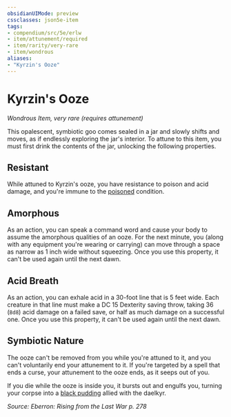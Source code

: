 ```yaml
---
obsidianUIMode: preview
cssclasses: json5e-item
tags:
- compendium/src/5e/erlw
- item/attunement/required
- item/rarity/very-rare
- item/wondrous
aliases: 
- "Kyrzin's Ooze"
---
```

# Kyrzin's Ooze
*Wondrous Item, very rare (requires attunement)*  


This opalescent, symbiotic goo comes sealed in a jar and slowly shifts and moves, as if endlessly exploring the jar's interior. To attune to this item, you must first drink the contents of the jar, unlocking the following properties.

## Resistant

While attuned to Kyrzin's ooze, you have resistance to poison and acid damage, and you're immune to the [poisoned](rules/conditions.md#poisoned) condition.

## Amorphous

As an action, you can speak a command word and cause your body to assume the amorphous qualities of an ooze. For the next minute, you (along with any equipment you're wearing or carrying) can move through a space as narrow as 1 inch wide without squeezing. Once you use this property, it can't be used again until the next dawn.

## Acid Breath

As an action, you can exhale acid in a 30-foot line that is 5 feet wide. Each creature in that line must make a DC 15 Dexterity saving throw, taking 36 (`8d8`) acid damage on a failed save, or half as much damage on a successful one. Once you use this property, it can't be used again until the next dawn.

## Symbiotic Nature

The ooze can't be removed from you while you're attuned to it, and you can't voluntarily end your attunement to it. If you're targeted by a spell that ends a curse, your attunement to the ooze ends, as it seeps out of you.

If you die while the ooze is inside you, it bursts out and engulfs you, turning your corpse into a [black pudding](compendium/bestiary/ooze/black-pudding.md) allied with the daelkyr.

*Source: Eberron: Rising from the Last War p. 278*
